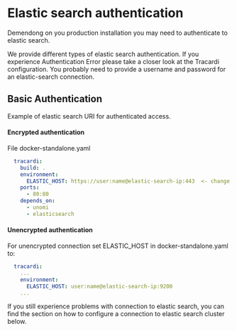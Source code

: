 # Elastic search authentication

Demendong on you production installation you may need to authenticate to elastic search.

We provide different types of elastic search authentication. If you experience Authentication Error please take a closer look at the Tracardi configuration. 
You probably need to provide a username and password for an elastic-search connection. 


## Basic Authentication

Example of elastic search URI for authenticated access.


#### Encrypted authentication

File docker-standalone.yaml
```yaml
  tracardi:
    build: .
    environment:
      ELASTIC_HOST: https://user:name@elastic-search-ip:443  <- change here for ssl connection
    ports:
      - 80:80  
    depends_on:
      - unomi
      - elasticsearch
```

#### Unencrypted authentication

For unencrypted connection set ELASTIC_HOST in docker-standalone.yaml to:

```yaml
  tracardi:
    ...
    environment:
      ELASTIC_HOST: user:name@elastic-search-ip:9200
    ...
```

If you still experience problems with connection to elastic search, you can find the section on how to configure a connection to elastic search cluster below. 
